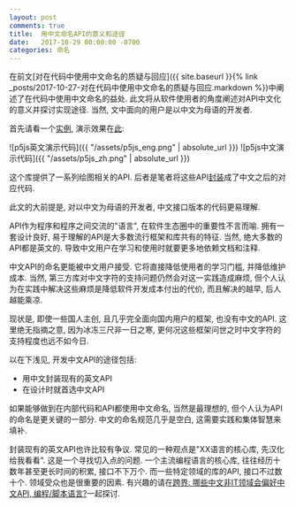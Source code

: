 ```yaml
---
layout: post
comments: true
title:  用中文命名API的意义和途径
date:   2017-10-29 00:00:00 -0700
categories: 命名
---
```


在前文[对在代码中使用中文命名的质疑与回应]({{ site.baseurl }}{% link _posts/2017-10-27-对在代码中使用中文命名的质疑与回应.markdown %})中阐述了在代码中使用中文命名的益处. 此文将从软件使用者的角度阐述对API中文化的意义并探讨实现途径. 当然, 文中面向的用户是以中文为母语的开发者.

首先请看一个[实例](https://github.com/program-in-chinese/p5js_in_chinese/blob/master/%E5%9F%BA%E6%9C%AC%E5%9B%BE%E5%BD%A2/%E6%BC%94%E7%A4%BA.js), 演示效果在[此](https://p5js.org/examples/hello-p5-simple-shapes.html):

![p5js英文演示代码]({{ "/assets/p5js_eng.png" | absolute_url }})
![p5js中文演示代码]({{ "/assets/p5js_zh.png" | absolute_url }})

这个库提供了一系列绘图相关的API. 后者是笔者将这些API[封装](https://github.com/program-in-chinese/p5js_in_chinese/blob/master/p5js%E4%B8%AD%E6%96%87.js)成了中文之后的对应代码.

此文的大前提是, 对以中文为母语的开发者, 中文接口版本的代码更易理解.

API作为程序和程序之间交流的"语言", 在软件生态圈中的重要性不言而喻. 拥有一套设计良好, 易于理解的API是大多数流行框架和库共有的特征. 当然, 绝大多数的API都是英文的. 导致中文用户在学习和使用时就要更多地依赖文档和注释.

中文API的命名更能被中文用户接受. 它将直接降低使用者的学习门槛, 并降低维护成本. 当然, 第三方库对中文字符的支持问题仍然会对这一实践造成麻烦, 但个人认为在实践中解决这些麻烦是降低软件开发成本付出的代价, 而且解决的越早, 后人越能乘凉.

现状是, 即使一些国人主创, 且几乎完全面向国内用户的框架, 也没有中文的API. 这里绝无指摘之意, 因为冰冻三尺非一日之寒, 更何况这些框架问世之时中文字符的支持程度也远不如今日.

以在下浅见, 开发中文API的途径包括:

- 用中文封装现有的英文API
- 在设计时就首选中文API

如果能够做到在内部代码和API都使用中文命名, 当然是最理想的, 但个人认为API的命名是更关键的一部分. 中文的命名规范几乎是空白, 这需要实践和集体智慧来填补.

封装现有的英文API也许比较有争议. 常见的一种观点是"XX语言的核心库, 先汉化给我看看". 这是一个寻找切入点的问题. 一个主流编程语言的核心库, 往往经历十数年甚至更长时间的积累, 接口不下万个. 而一些特定领域的库的API, 接口不过数十个. 领域受众也是很重要的因素. 有兴趣的请在[跨界: 哪些中文非IT领域会偏好中文API, 编程/脚本语言?](https://github.com/program-in-chinese/overview/issues/19)一起探讨.

